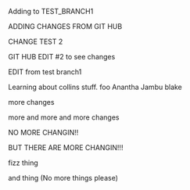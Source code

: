 Adding to TEST_BRANCH1

ADDING CHANGES FROM GIT HUB

CHANGE TEST 2

GIT HUB EDIT #2 to see changes

EDIT from test branch1

Learning about collins stuff.
foo
Anantha Jambu
blake

more changes

more and more and more changes


NO MORE CHANGIN!!

BUT THERE ARE MORE CHANGIN!!!

fizz
thing

and thing  (No more things please)
